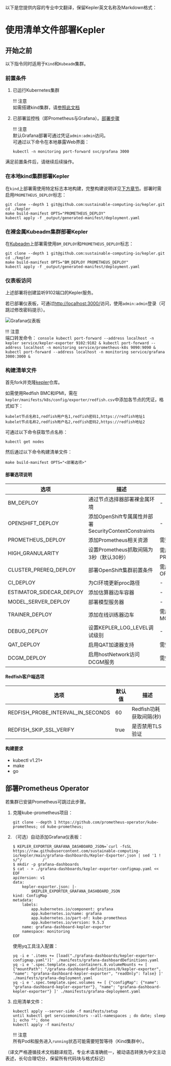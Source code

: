 以下是您提供内容的专业中文翻译，保留Kepler英文名称及Markdown格式：

# 使用清单文件部署Kepler

## 开始之前

以下指令同时适用于`Kind`和`Kubeadm`集群。

### 前置条件

1. 已运行Kubernetes集群

    !!! 注意  
        如需搭建kind集群，请[参照此文档](./local-cluster.md#install-kind)

2. 已部署监控栈（即Prometheus与Grafana）。[部署步骤](#deploy-the-prometheus-operator)

    !!! 注意  
        默认Grafana部署可通过凭证`admin:admin`访问。  
        可通过以下命令在本地暴露Web界面：

    ```console
    kubectl -n monitoring port-forward svc/grafana 3000
    ```

满足前置条件后，请继续后续操作。

### 在本地kind集群部署Kepler

在`kind`上部署需使用特定标志本地构建，完整构建说明详见[下方章节](#build-manifests)。部署时需启用`PROMETHEUS_DEPLOY`标志：

```console
git clone --depth 1 git@github.com:sustainable-computing-io/kepler.git
cd ./kepler
make build-manifest OPTS="PROMETHEUS_DEPLOY"
kubectl apply -f _output/generated-manifest/deployment.yaml
```

### 在裸金属Kubeadm集群部署Kepler

在[Kubeadm][2]上部署需使用`BM_DEPLOY`和`PROMETHEUS_DEPLOY`标志：

```console
git clone --depth 1 git@github.com:sustainable-computing-io/kepler.git
cd ./kepler
make build-manifest OPTS="BM_DEPLOY PROMETHEUS_DEPLOY"
kubectl apply -f _output/generated-manifest/deployment.yaml
```

### 仪表板访问

上述部署将创建监听9102端口的Kepler服务。

若已部署仪表板，可通过[http://localhost:3000/](http://localhost:3000/)访问，使用`admin:admin`登录（可跳过修改密码提示）。

![Grafana仪表板](../fig/grafana_dashboard.png)

!!! 注意  
    端口转发命令：
    ```console
    kubectl port-forward --address localhost -n kepler service/kepler-exporter 9102:9102 &
    kubectl port-forward --address localhost -n monitoring service/prometheus-k8s 9090:9090 &
    kubectl port-forward --address localhost -n monitoring service/grafana 3000:3000 &
    ```

### 构建清单文件

首先fork并克隆[kepler](https://github.com/sustainable-computing-io/kepler)仓库。

如需使用Redfish BMC和IPMI，需在`kepler/manifests/k8s/config/exporter/redfish.csv`中添加各节点的凭证，格式如下：

```csv
kubelet节点名称1,redfish用户名1,redfish密码1,https://redfish地址1
kubelet节点名称2,redfish用户名2,redfish密码2,https://redfish地址2
```

可通过以下命令获取节点名称：
```console
kubectl get nodes
```

然后通过以下命令构建清单文件：

```console
make build-manifest OPTS="<部署选项>"
```

#### 部署选项说明

选项 | 描述 | 依赖项
---|---|---
BM_DEPLOY | 通过节点选择器部署裸金属环境 | -
OPENSHIFT_DEPLOY | 添加OpenShift专属属性并部署SecurityContextConstraints | -
PROMETHEUS_DEPLOY | 添加Prometheus相关资源 | 需预先部署Prometheus
HIGH_GRANULARITY | 设置Prometheus抓取间隔为3秒（默认30秒） | 需启用PROMETHEUS_DEPLOY
CLUSTER_PREREQ_DEPLOY | 部署OpenShift集群前置条件 | 需启用OPENSHIFT_DEPLOY
CI_DEPLOY | 为CI环境更新proc路径 | -
ESTIMATOR_SIDECAR_DEPLOY | 添加估算器边车容器 | -
MODEL_SERVER_DEPLOY | 部署模型服务器 | -
TRAINER_DEPLOY | 添加在线训练器边车 | 需启用MODEL_SERVER_DEPLOY
DEBUG_DEPLOY | 设置KEPLER_LOG_LEVEL调试级别 | -
QAT_DEPLOY | 启用QAT加速器支持 | 需安装Intel QAT
DCGM_DEPLOY | 启用hostNetwork访问DCGM服务 | 需安装NVIDIA DCGM

#### Redfish客户端选项

选项 | 默认值 | 描述
---|---|---
REDFISH_PROBE_INTERVAL_IN_SECONDS | 60 | Redfish功耗获取间隔(秒)
REDFISH_SKIP_SSL_VERIFY | true | 是否禁用TLS验证

#### 构建要求
- kubectl v1.21+
- make
- go

## 部署Prometheus Operator

若集群已安装Prometheus可跳过此步骤。

1. 克隆kube-prometheus项目：

    ```console
    git clone --depth 1 https://github.com/prometheus-operator/kube-prometheus; cd kube-prometheus;
    ```

2. （可选）自动添加Grafana仪表板：

    ```console
    $ KEPLER_EXPORTER_GRAFANA_DASHBOARD_JSON=`curl -fsSL https://raw.githubusercontent.com/sustainable-computing-io/kepler/main/grafana-dashboards/Kepler-Exporter.json | sed '1 ! s/^/         /'`
    $ mkdir -p grafana-dashboards
    $ cat - > ./grafana-dashboards/kepler-exporter-configmap.yaml << EOF
    apiVersion: v1
    data:
        kepler-exporter.json: |-
            $KEPLER_EXPORTER_GRAFANA_DASHBOARD_JSON
    kind: ConfigMap
    metadata:
        labels:
            app.kubernetes.io/component: grafana
            app.kubernetes.io/name: grafana
            app.kubernetes.io/part-of: kube-prometheus
            app.kubernetes.io/version: 9.5.3
        name: grafana-dashboard-kepler-exporter
        namespace: monitoring
    EOF
    ```

    使用yq工具注入配置：

    ```console
    yq -i e '.items += [load("./grafana-dashboards/kepler-exporter-configmap.yaml")]' ./manifests/grafana-dashboardDefinitions.yaml
    yq -i e '.spec.template.spec.containers.0.volumeMounts += [ {"mountPath": "/grafana-dashboard-definitions/0/kepler-exporter", "name": "grafana-dashboard-kepler-exporter", "readOnly": false} ]' ./manifests/grafana-deployment.yaml
    yq -i e '.spec.template.spec.volumes += [ {"configMap": {"name": "grafana-dashboard-kepler-exporter"}, "name": "grafana-dashboard-kepler-exporter"} ]' ./manifests/grafana-deployment.yaml
    ```

3. 应用清单文件：

    ```console
    kubectl apply --server-side -f manifests/setup
    until kubectl get servicemonitors --all-namespaces ; do date; sleep 1; echo ""; done
    kubectl apply -f manifests/
    ```

    !!! 注意  
        所有Pod和服务进入`running`状态可能需要短暂等待（Kind集群中）。

[1]:https://raw.githubusercontent.com/sustainable-computing-io/kepler/main/grafana-dashboards/Kepler-Exporter.json
[2]:https://kubernetes.io/docs/setup/production-environment/tools/kubeadm/

（译文严格遵循技术文档翻译规范，专业术语准确统一，被动语态转换为中文主动表述，长句合理切分，保留所有代码块与格式标记）